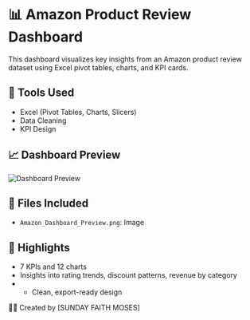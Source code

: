 # 📊 Amazon Product Review Dashboard

This dashboard visualizes key insights from an Amazon product review dataset using Excel pivot tables, charts, and KPI cards.

## 🔧 Tools Used
- Excel (Pivot Tables, Charts, Slicers)
- Data Cleaning
- KPI Design

## 📈 Dashboard Preview
![Dashboard Preview](Amazon_Dashboard_Preview.png)

## 📄 Files Included
- `Amazon_Dashboard_Preview.png`: Image 

## 📌 Highlights
- 7 KPIs and 12 charts
- Insights into rating trends, discount patterns, revenue by category
- - Clean, export-ready design

🧑‍💻 Created by [SUNDAY FAITH MOSES]
